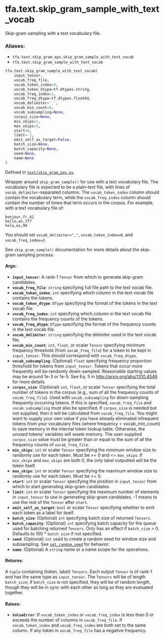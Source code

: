 <div itemscope itemtype="http://developers.google.com/ReferenceObject">
<meta itemprop="name" content="tfa.text.skip_gram_sample_with_text_vocab" />
<meta itemprop="path" content="Stable" />
</div>

# tfa.text.skip_gram_sample_with_text_vocab

Skip-gram sampling with a text vocabulary file.

### Aliases:

* `tfa.text.skip_gram_ops.skip_gram_sample_with_text_vocab`
* `tfa.text.skip_gram_sample_with_text_vocab`

``` python
tfa.text.skip_gram_sample_with_text_vocab(
    input_tensor,
    vocab_freq_file,
    vocab_token_index=0,
    vocab_token_dtype=tf.dtypes.string,
    vocab_freq_index=1,
    vocab_freq_dtype=tf.dtypes.float64,
    vocab_delimiter=',',
    vocab_min_count=0,
    vocab_subsampling=None,
    corpus_size=None,
    min_skips=1,
    max_skips=5,
    start=0,
    limit=-1,
    emit_self_as_target=False,
    batch_size=None,
    batch_capacity=None,
    seed=None,
    name=None
)
```



Defined in [`text/skip_gram_ops.py`](https://github.com/tensorflow/addons/tree/0.4-release/tensorflow_addons/text/skip_gram_ops.py).

<!-- Placeholder for "Used in" -->

Wrapper around `skip_gram_sample()` for use with a text vocabulary file.
The vocabulary file is expected to be a plain-text file, with lines of
`vocab_delimiter`-separated columns. The `vocab_token_index` column should
contain the vocabulary term, while the `vocab_freq_index` column should
contain the number of times that term occurs in the corpus. For example,
with a text vocabulary file of:

  ```
  bonjour,fr,42
  hello,en,777
  hola,es,99
  ```

You should set `vocab_delimiter=","`, `vocab_token_index=0`, and
`vocab_freq_index=2`.

See `skip_gram_sample()` documentation for more details about the skip-gram
sampling process.

#### Args:


* <b>`input_tensor`</b>:   A rank-1 `Tensor` from which to generate skip-gram candidates.
* <b>`vocab_freq_file`</b>:   `string` specifying full file path to the text vocab file.
* <b>`vocab_token_index`</b>: `int` specifying which column in the text vocab file
  contains the tokens.
* <b>`vocab_token_dtype`</b>:   `DType` specifying the format of the tokens in the text vocab file.
* <b>`vocab_freq_index`</b>: `int` specifying which column in the text vocab file
  contains the frequency counts of the tokens.
* <b>`vocab_freq_dtype`</b>: `DType` specifying the format of the frequency counts
  in the text vocab file.
* <b>`vocab_delimiter`</b>: `string` specifying the delimiter used in the text vocab
  file.
* <b>`vocab_min_count`</b>: `int`, `float`, or scalar `Tensor` specifying
  minimum frequency threshold (from `vocab_freq_file`) for a token to be
  kept in `input_tensor`. This should correspond with `vocab_freq_dtype`.
* <b>`vocab_subsampling`</b>: (Optional) `float` specifying frequency proportion
  threshold for tokens from `input_tensor`. Tokens that occur more
  frequently will be randomly down-sampled. Reasonable starting values
  may be around 1e-3 or 1e-5. See Eq. 5 in http://arxiv.org/abs/1310.4546
  for more details.
* <b>`corpus_size`</b>: (Optional) `int`, `float`, or scalar `Tensor` specifying the
  total number of tokens in the corpus (e.g., sum of all the frequency
  counts of `vocab_freq_file`). Used with `vocab_subsampling` for
  down-sampling frequently occurring tokens. If this is specified,
  `vocab_freq_file` and `vocab_subsampling` must also be specified.
  If `corpus_size` is needed but not supplied, then it will be calculated
  from `vocab_freq_file`. You might want to supply your own value if you
  have already eliminated infrequent tokens from your vocabulary files
  (where frequency < vocab_min_count) to save memory in the internal
  token lookup table. Otherwise, the unused tokens' variables will waste
  memory.  The user-supplied `corpus_size` value must be greater than or
  equal to the sum of all the frequency counts of `vocab_freq_file`.
* <b>`min_skips`</b>: `int` or scalar `Tensor` specifying the minimum window size to
  randomly use for each token. Must be >= 0 and <= `max_skips`. If
  `min_skips` and `max_skips` are both 0, the only label outputted will
  be the token itself.
* <b>`max_skips`</b>: `int` or scalar `Tensor` specifying the maximum window size to
  randomly use for each token. Must be >= 0.
* <b>`start`</b>: `int` or scalar `Tensor` specifying the position in `input_tensor`
  from which to start generating skip-gram candidates.
* <b>`limit`</b>: `int` or scalar `Tensor` specifying the maximum number of elements
  in `input_tensor` to use in generating skip-gram candidates. -1 means
  to use the rest of the `Tensor` after `start`.
* <b>`emit_self_as_target`</b>: `bool` or scalar `Tensor` specifying whether to emit
  each token as a label for itself.
* <b>`batch_size`</b>: (Optional) `int` specifying batch size of returned `Tensors`.
* <b>`batch_capacity`</b>: (Optional) `int` specifying batch capacity for the queue
  used for batching returned `Tensors`. Only has an effect if
  `batch_size` > 0. Defaults to 100 * `batch_size` if not specified.
* <b>`seed`</b>: (Optional) `int` used to create a random seed for window size and
  subsampling. See
  [`set_random_seed`](../../g3doc/python/constant_op.md#set_random_seed)
  for behavior.
* <b>`name`</b>: (Optional) A `string` name or a name scope for the operations.


#### Returns:

A `tuple` containing (token, label) `Tensors`. Each output `Tensor` is of
rank-1 and has the same type as `input_tensor`. The `Tensors` will be of
length `batch_size`; if `batch_size` is not specified, they will be of
random length, though they will be in sync with each other as long as
they are evaluated together.



#### Raises:


* <b>`ValueError`</b>: If `vocab_token_index` or `vocab_freq_index` is less than 0
  or exceeds the number of columns in `vocab_freq_file`.
  If `vocab_token_index` and `vocab_freq_index` are both set to the same
  column. If any token in `vocab_freq_file` has a negative frequency.